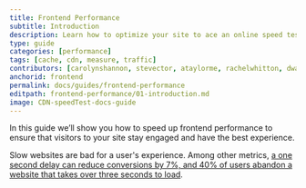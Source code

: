 ```yaml
---
title: Frontend Performance
subtitle: Introduction
description: Learn how to optimize your site to ace an online speed test.
type: guide
categories: [performance]
tags: [cache, cdn, measure, traffic]
contributors: [carolynshannon, stevector, ataylorme, rachelwhitton, dwayne, dgorton, dts, davidneedham, tessak22]
anchorid: frontend
permalink: docs/guides/frontend-performance
editpath: frontend-performance/01-introduction.md
image: CDN-speedTest-docs-guide
---
```


In this guide we’ll show you how to speed up frontend performance to ensure that visitors to your site stay engaged and have the best experience.

Slow websites are bad for a user's experience. Among other metrics, [a one second delay can reduce conversions by 7%, and 40% of users abandon a website that takes over three seconds to load](https://blog.kissmetrics.com/loading-time/).
